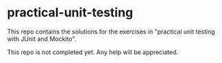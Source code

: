 # practical-unit-testing
This repo contains the solutions for the exercises in "practical unit testing with JUnit and Mockito".

This repo is not completed yet. Any help will be appreciated.
